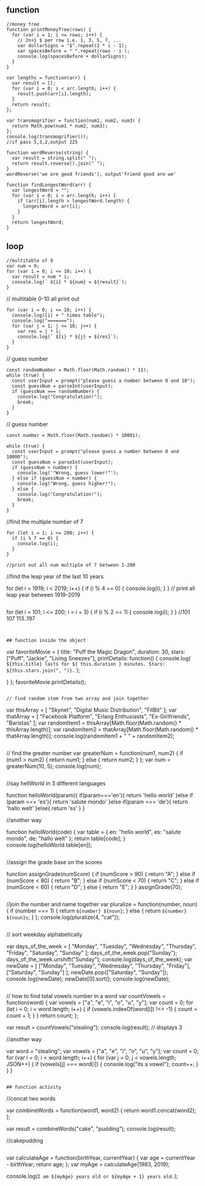 ## function
```
//money tree
function printMoneyTree(rows) {
  for (var i = 1; i <= rows; i++) {
    // 2n+1 $ per row i.e. 1, 3, 5, 7, ...
    var dollarSigns = "$".repeat(2 * i - 1);
    var spacesBefore = " ".repeat(rows - i );
    console.log(spacesBefore + dollarSigns);
  }
}
```
```
var lengths = function(arr) {
  var result = [];
  for (var i = 0; i < arr.length; i++) {
    result.push(arr[i].length);
  }
  return result;
};
```
```
var transmogrifier = function(num1, num2, num3) {
  return Math.pow(num1 * num2, num3);
};
console.log(transmogrifier());
//if pass 5,3,2,output 225
```
```
function wordReverse(string) {
  var result = string.split(" ");
  return result.reverse().join(" ");
}
wordReverse('we are good friends'), output'friend good are we'
```
```
function findLongestWord(arr) {
  var longestWord = "";
  for (var i = 0; i < arr.length; i++) {
    if (arr[i].length > longestWord.length) {
      longestWord = arr[i];
    }
  }
  return longestWord;
}
```


## loop

```
//multitable of 9
var num = 9;
for (var i = 0; i <= 10; i++) {
  var result = num * i;
  console.log(` ${i} * ${num} = ${result}`);
}
```

// multitable 0-10 all print out
```
for (var i = 0; i <= 10; i++) {
  console.log([i] + " times table");
  console.log("=======");
  for (var j = 1; j <= 10; j++) {
    var res = j * i;
    console.log(` ${i} * ${j} = ${res}`);
  }
}
```

// guess number
```
const randomNumber = Math.floor(Math.random() * 11);
while (true) {
  const userInput = prompt("please guess a number between 0 and 10");
  const guessNum = parseInt(userInput);
  if (guessNum === randomNumber) {
    console.log("Congratulation!");
    break;
  }
}
```

// guess number
```
const number = Math.floor(Math.random() * 10001);

while (true) {
  const userInput = prompt("please guess a number between 0 and 10000");
  const guessNum = parseInt(userInput);
  if (guessNum > number) {
    console.log('"Wrong, guess lower!"');
  } else if (guessNum < number) {
    console.log("Wrong, guess higher!");
  } else {
    console.log("Congratulation!");
    break;
  }
}

```

//find the multiple number of 7
```
for (let i = 1; i <= 200; i++) {
  if (i % 7 == 0) {
    console.log(i);
  }
}
```

```
//print out all num multiple of 7 between 1-200

```
//find the leap year of the last 10 years

for (let i = 1919; i < 2019; i++) {
  if (i % 4 == 0) {
    console.log(i);
  }
}
// print all leap year between 1919-2019
```

```
for (let i = 101; i <= 200; i = i + 3) {
  if (i % 2 == 1) {
    console.log(i);
  }
}
//101 107 113..197
```


## function inside the object
```
var favoriteMovie = {
  title: "Puff the Magic Dragon",
  duration: 30,
  stars: ["Puff", "Jackie", "Living Sneezes"],
  printDetails: function() {
    console.log(
      `${this.title} lasts for ${
        this.duration
      } minutes. Stars: ${this.stars.join(", ")}.`
    );
    
  }
};
favoriteMovie.printDetails();
```

// find random item from two array and join together
```
var thisArray = [
  "Skynet",
  "Digital Music Distribution",
  "FitBit"
];
var thatArray = [
  "Facebook Platform",
  "Erlang Enthusiasts",
  "Ex-Girlfriends",
  "Baristas"
];
var randomItem1 = thisArray[Math.floor(Math.random() * thisArray.length)];
var randomItem2 = thatArray[Math.floor(Math.random() * thatArray.length)];
console.log(randomItem1 + " " + randomItem2);
```

```
// find the greater number
var greaterNum = function(num1, num2) {
  if (num1 > num2) {
    return num1;
  } else {
    return num2;
  }
};
var num = greaterNum(10, 5);
console.log(num);
```

```
//say hellWorld in 3 different languages

function helloWorld(param){
  if(param==='en'){
    return 'hello world'
  }else if (param === 'es'){
    return 'salute mondo'
  }else if(param === 'de'){
    return 'hallo welt'
  }else{
    return 'ss'
  }
}

//another way

function helloWorld(code) {
  var table = {
    en: "hello world",
    es: "salute mondo",
    de: "hallo welt"
  };
  return table[code];
}
console.log(helloWorld.table[en]);

```

```
//assign the grade base on the scores

function assignGrade(numScore) {
  if (numScore > 90) {
    return "A";
  } else if (numScore < 80) {
    return "B";
  } else if (numScore < 70) {
    return "C";
  } else if (numScore < 60) {
    return "D";
  } else {
    return "E";
  }
}
assignGrade(70);
```

```
//join the number and name together
var pluralize = function(number, noun) {
  if (number === 1) {
    return `${number} ${noun}`;
  } else {
    return `${number} ${noun}s`;
  }
};
console.log(pluralize(4, "cat"));
```

```
// sort weekday alphabetically

var days_of_the_week = [
  "Monday",
  "Tuesday",
  "Wednesday",
  "Thursday",
  "Friday",
  "Saturday",
  "Sunday"
];
days_of_the_week.pop("Sunday");
days_of_the_week.unshift("Sunday");
console.log(days_of_the_week);
var newDate = [
  ["Monday", "Tuesday", "Wednesday", "Thursday", "Friday"],
  ["Saturday", "Sunday"]
];
newDate.pop(["Saturday", "Sunday"]);
console.log(newDate);
newDate[0].sort();
console.log(newDate);
```

```
// how to find total vowels number in a word
var countVowels = function(word) {
  var vowels = ["a", "e", "i", "o", "u", "y"];
  var count = 0;
  for (let i = 0; i < word.length; i++) {
    if (vowels.indexOf(word[i]) !== -1) {
      count = count + 1;
    }
  }
  return count;
};

var result = countVowels("stealing");
console.log(result);
// displays 3


//another way

var word = "stealing";
var vowels = ["a", "e", "i", "o", "u", "y"];
var count = 0;
for (var i = 0; i < word.length; i++) {
  for (var j = 0; j < vowels.length; JSON++) {
    if (vowels[j] === word[i]) {
      console.log("its a vowel");
      count++;
    }
  }
}
```

## function activity

```
//concat two words

var combineWords = function(word1, word2) {
  return word1.concat(word2);
};

var result = combineWords("cake", "pudding");
console.log(result);

//cakepudding
```

```
var calculateAge = function(birthYear, currentYear) {
  var age = currentYear - birthYear;
  return age;
};
var myAge = calculateAge(1983, 2019);

console.log(`I am ${myAge} years old or ${myAge + 1} years old.`);
```

